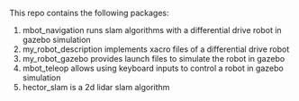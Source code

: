 This repo contains the following packages:
1. mbot_navigation runs slam algorithms with a differential drive robot in gazebo simulation
2. my_robot_description implements xacro files of a differential drive robot
3. my_robot_gazebo provides launch files to simulate the robot in gazebo
4. mbot_teleop allows using keyboard inputs to control a robot in gazebo simulation
5. hector_slam is a 2d lidar slam algorithm
